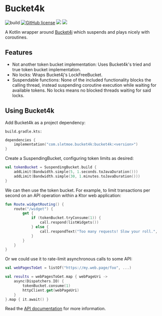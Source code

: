 # Bucket4k
![build](https://github.com/ksletmoe/Bucket4k/actions/workflows/build.yml/badge.svg)
[![GitHub license](https://img.shields.io/badge/license-Apache%20License%202.0-blue.svg?style=flat)](https://github.com/ksletmoe/Bucket4k/blob/mainline/LICENSE)
[<img src="https://img.shields.io/maven-central/v/com.sletmoe.bucket4k/bucket4k.svg?label=latest%20release"/>](http://search.maven.org/#search%7Cga%7C1%bucket4k)
[<img src="https://img.shields.io/nexus/s/https/s01.oss.sonatype.org/com.sletmoe.bucket4k/bucket4k.svg?label=latest%20snapshot&style=plastic"/>](https://s01.oss.sonatype.org/content/repositories/snapshots/com/sletmoe/bucket4k/bucket4k/)


A Kotlin wrapper around [Bucket4j](https://github.com/bucket4j/bucket4j) which suspends and plays nicely with coroutines.

## Features
* Not another token bucket implementation: Uses Bucket4k's tried and true token bucket implementation.
* No locks: Wraps Bucket4j's LockFreeBucket.
* Suspendable functions: None of the included functionality blocks the calling thread, instead suspending coroutine 
  execution while waiting for available tokens. No locks means no blocked threads waiting for said locks.

## Using Bucket4k
Add Bucket4k as a project dependency:

`build.gradle.kts:`
```kotlin
dependencies {
    implementation("com.sletmoe.bucket4k:bucket4k:<version>")
}
```

Create a SuspendingBucket, configuring token limits as desired:

```kotlin
val tokenBucket = SuspendingBucket.build {
    addLimit(Bandwidth.simple(5, 1.seconds.toJavaDuration()))
    addLimit(Bandwidth.simple(30, 1.minutes.toJavaDuration()))
}
```

We can then use the token bucket. For example, to limit transactions per second on an API operation within a Ktor web application:
```kotlin
fun Route.widgetRouting() {
    route("/widget") {
        get {
            if (tokenBucket.tryConsume(1)) {
                call.respond(listWidgets())
            } else {
                call.respondText("Too many requests! Slow your roll.", status = HttpStatusCode.TooManyRequests)
            }
        }
    }
}
```

Or we could use it to rate-limit asynchronous calls to some API:

```kotlin
val webPagesToGet = listOf("https://my.web.page/foo", ...)

val results = webPagesToGet.map { webPageUri ->
    async(Dispatchers.IO) { 
        tokenBucket.consume(1)
        httpClient.get(webPageUri)
    }
}.map { it.await() }
```

Read the [API documentation](https://ksletmoe.github.io/Bucket4k/bucket4k/com.sletmoe.bucket4k/index.html) for more information.
